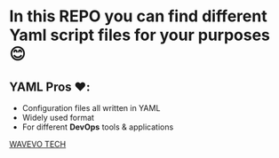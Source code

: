 # In this REPO you can find different Yaml script files for your purposes :blush:

## YAML Pros :heart:\:
- Configuration files all written in YAML
- Widely used format
- For different **DevOps** tools & applications

[WAVEVO TECH][mywebsite]

<!-- Variables -->
[mywebsite]: https://wavevo.com